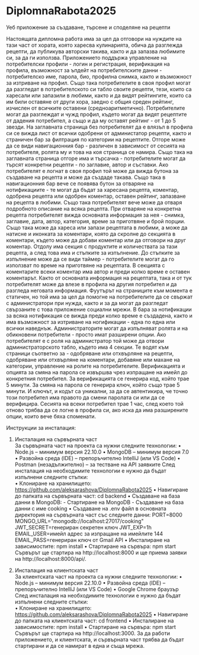 # DiplomnaRabota2025

Уеб приложение за създаване, търсене и споделяне на рецепти

Настоящата дипломна работа има за цел да отговори на нуждите на тази част от хората, която харесва кулинарията, обича да разглежда рецепти, да публикува авторски такива, както и да запазва любимите си, за да ги използва.
Приложението поддържа управление на потребителски профили - логин и регистрация, верификация на профила, възможност за ъпдейт на потребителските данни - потребителско име, парола, био, профилна снимка, както и възможност за изтриване на профил. Също така потребителите в своя профил могат да разгледат в потребителското си табло своите рецепти, тези, които са харесали или запазили в любими, както и да видят рейтингите, които са им били оставяне от други хора, заедно с общия среден рейтинг, изчислен от всичките оставени (средноаритметично). Потребителите могат да разглеждат и чужд профил, където могат да видят рецептите от дадения потребител, а също и да му оставят рейтинг - от 1 до 5 звезди.
На заглавната страница без потребителят да е влязъл в профила си се вижда лист от всички одобрени от администатор рецепти, както и страничен бар за филтрация по категории на рецептите. Отгоре може да се види навигационния бар - различен в зависимост от сесията на потребителя, ролята му и това на коя страница се намира. Също така на заглавната страница отгоре има и търсачка - потребителите могат да търсят конкретни рецепти - по заглавие, автор и съставки.
Ако потребителят е логнат в своя профил той може да вижда бутона за създаване на рецепта и може да създаде такава. Също така в навигационния бар вече се появява бутон за отваряне на нотификациите - те могат да бъдат за харесана рецепта, коментар, одобрена рецепта или одобрен коментар, оставен рейтинг, запазване на рецепта в любими. Също така потребителят вече може да отваря подробното описание на всяка рецепта.
При отваряне на конкретна рецепта потребителят вижда основната информация за нея - снимка, заглавие, дата, автор, категория, време за приготвяне и брой порции. Също така може да хареса или запази рецептата в любими, а може да натисне и иконката за коментари, която да скролне до секцията в коментари, където може да добави коментар или да отговори на друг коментар. Отдолу има секция с продуктите и количествата за тази рецепта, а след това има и стъпките за изпълнение. До стъпките за изпълнение може да се види таймер - потребителите могат да го използват по време на приготвяне на рецептата.
В секцията с коментарите всеки коментар има автор и преди колко време е оставен коментарът. Както от основната информация на рецептата, така и от тук потребителят може да влезе в профила на другия потребител и да разгледа неговата информация.
Фуутърът на страниците към момента е статичен, но той има за цел да помогне на потребителите да се свържат с администратори при нужда, както и за да могат да разгледат свързаните с това приложение социални мрежи.
В бара за нотификации за всяка нотификация се вижда преди колко време е създадена, както и има възможност за изтриване на ногификации - една по една или всички наведнъж.
Администраторите могат да изпълняват ролята и на обикновени потребители - просто имат разширени опции. Ако потребителят е с роля на администратор той може да отвори администраторското табло, където има 4 секции. Те водят към страници съответно за - одобряване или отхвърляне на рецепти, одобряване или отхвърляне на коментари, добавяне или махане на категории, управление на ролите на потребителите.
Верификацията и опцията за смяна на парола се извършва чрез изпращане на имейл до конкретния потребител. За верификацията се генерира код, който трае 5 минути. За смяна на парола се генерира ключ, който също трае 5 минути. И ключът, и кодът са уникални, за да се автентикира, че точно този потребител има правото да смени паролата си или да се верифицира. Сесията на всеки потребител трае 1 час, след което той отново трябва да се логне в профила си, ако иска да има разширените опции, които вече бяха споменати.


Инструкции за инсталация:

1. Инсталация на сървърната част  
   За сървърната част на проекта са нужни следните технологии:
   • Node.js – минимум версия 22.10.0
   • MongoDB – минимум версия 7.0
   • Развойна среда (IDE) – препоръчително IntelliJ (или VS Code)
   • Postman (незадължително) – за тестване на API заявките
   След инсталация на необходимите технологии е нужно да бъдат
   изпълнени следните стъпки:  
   • Клониране на хранилището:
   https://github.com/aleksarashova/DiplomnaRabota2025
   • Навигиране до папката на сървърната част: cd backend
   • Създаване на база данни в MongoDB:  - Стартиране на MongoDB - Създаване на база данни с име cooking
   • Създаване на .env файл в основната директория на сървърната част
   със следните данни:
   PORT=8000
   MONGO_URL="mongodb://localhost:27017/cooking"
   JWT_SECRET=генериран секретен ключ
   JWT_EXP=1h
   EMAIL_USER=имейл адрес за изпращане на имейлите
   144
   EMAIL_PASS=генериран ключ от Gmail  API
   • Инсталиране на зависимостите: npm install
   • Стартиране на сървъра: npm start
   Сървърът ще стартира на http://localhost:8000 и ще приема заявки на
   http://localhost:8000/api/.

2. Инсталация на клиентската част  
   За клиентската част на проекта са нужни следните технологии:
   • Node.js – минимум версия 22.10.0
   • Развойна среда (IDE) – препоръчително IntelliJ (или VS Code)
   • Google Chrome браузър
   След инсталация на необходимите технологии е нужно да бъдат
   изпълнени следните стъпки:  
   • Клониране на хранилището:
   https://github.com/aleksarashova/DiplomnaRabota2025
   • Навигиране до папката на клиентската част: cd frontend
   • Инсталиране на зависимостите: npm install
   • Стартиране на сървъра: npm start
   Сървърът ще стартира на http://localhost:3000.
   За да работи приложението, и клиентската, и сървърната част трябва да
   бъдат стартирани и да се намират в една и съща мрежа. 